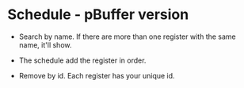 # Schedule - pBuffer version

 * Search by name. If there are more than one register with the same name, it'll show.

 * The schedule add the register in order.

 * Remove by id. Each register has your unique id.